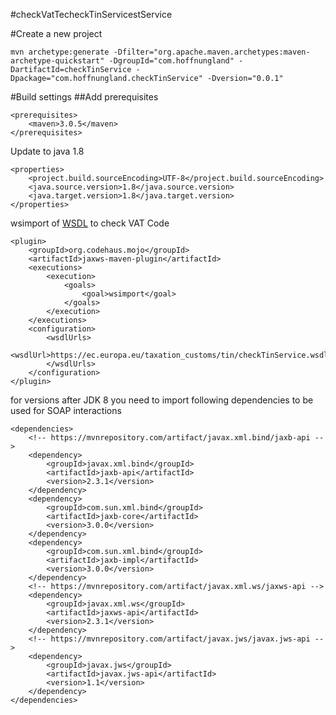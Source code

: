 #checkVatTecheckTinServicestService

#Create a new project

	mvn archetype:generate -Dfilter="org.apache.maven.archetypes:maven-archetype-quickstart" -DgroupId="com.hoffnungland" -DartifactId=checkTinService -Dpackage="com.hoffnungland.checkTinService" -Dversion="0.0.1"

#Build settings
##Add prerequisites

	<prerequisites>
		<maven>3.0.5</maven>
	</prerequisites>

Update to java 1.8<br>
	
	<properties>
		<project.build.sourceEncoding>UTF-8</project.build.sourceEncoding>
		<java.source.version>1.8</java.source.version>
		<java.target.version>1.8</java.target.version>
	</properties>

wsimport of [WSDL](https://ec.europa.eu/taxation_customs/tin/checkTinService.wsdl) to check VAT Code

	<plugin>
		<groupId>org.codehaus.mojo</groupId>
		<artifactId>jaxws-maven-plugin</artifactId>
		<executions>
			<execution>
				<goals>
					<goal>wsimport</goal>
				</goals>
			</execution>
		</executions>
		<configuration>
			<wsdlUrls>
				<wsdlUrl>https://ec.europa.eu/taxation_customs/tin/checkTinService.wsdl</wsdlUrl>
			</wsdlUrls>
		</configuration>
	</plugin>

for versions after JDK 8 you need to import following dependencies to be used for SOAP interactions

	<dependencies>
		<!-- https://mvnrepository.com/artifact/javax.xml.bind/jaxb-api -->
		<dependency>
		    <groupId>javax.xml.bind</groupId>
		    <artifactId>jaxb-api</artifactId>
		    <version>2.3.1</version>
		</dependency>
		<dependency>
			<groupId>com.sun.xml.bind</groupId>
			<artifactId>jaxb-core</artifactId>
			<version>3.0.0</version>
		</dependency>
		<dependency>
			<groupId>com.sun.xml.bind</groupId>
			<artifactId>jaxb-impl</artifactId>
			<version>3.0.0</version>
		</dependency>
		<!-- https://mvnrepository.com/artifact/javax.xml.ws/jaxws-api -->
		<dependency>
		    <groupId>javax.xml.ws</groupId>
		    <artifactId>jaxws-api</artifactId>
		    <version>2.3.1</version>
		</dependency>
		<!-- https://mvnrepository.com/artifact/javax.jws/javax.jws-api -->
		<dependency>
		    <groupId>javax.jws</groupId>
		    <artifactId>javax.jws-api</artifactId>
		    <version>1.1</version>
		</dependency>	
	</dependencies>